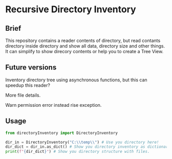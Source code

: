 # Recursive Directory Inventory
## Brief
This repository contains a reader contents of directory, but read contants directory inside directory and show all data, directory size and other things.
It can simplify to show direcory contents or help you to create a Tree View.


## Future versions
Inventory directory tree using asynchronous functions, but this can speedup this reader?

More file details.

Warn permission error instead rise exception.


## Usage
```Python
from directoryInventory import DirectoryInventory

dir_in = DirectoryInventory("C:\\temp\\") # Use you directory here!
dir_dict = dir_in.as_dict() # Show you directory inventory as dictionary.
print(f"{dir_dict}") # Show you directory structure with files.
```
